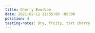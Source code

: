 ```yaml
---
title: Cherry Bourbon
date: 2021-02-12 21:55:00 -05:00
position: 4
tasting-notes: Dry, fruity, tart cherry
---
```


